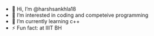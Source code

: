 - 👋 Hi, I’m @harshsankhla18
- 👀 I’m interested in coding and competeive programming
- 🌱 I’m currently learning c++
- ⚡ Fun fact: at IIIT BH

<!---
harshsankhla18/harshsankhla18 is a ✨ special ✨ repository because its `README.md` (this file) appears on your GitHub profile.
You can click the Preview link to take a look at your changes.
--->
